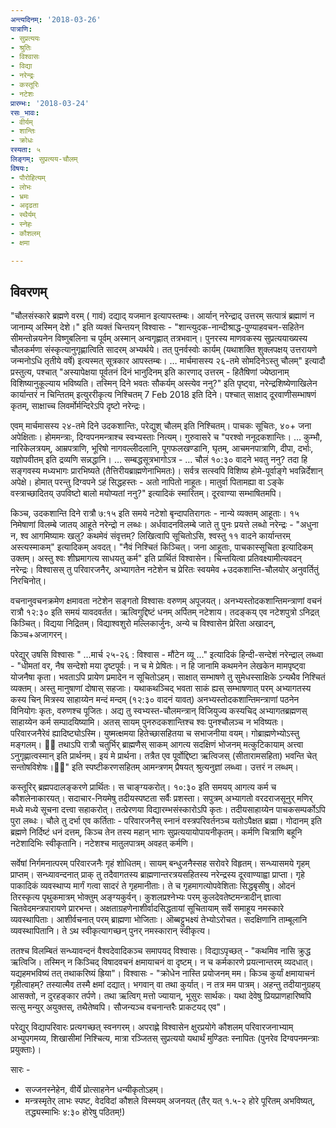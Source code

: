 ```yaml
---
अन्त्यदिनम्: '2018-03-26'
पात्राणि:
- सुप्रत्ययः
- श्रुतिः
- विश्वासः
- विद्या
- नरेन्द्रः
- कस्तूरिः
- नटेशः
प्रारम्भः: '2018-03-24'
रसः_भावः:
- वीर्यम्
- शान्तिः
- क्रोधः
रस्यता: ५
लिङ्गम्: सुप्रत्यय-चौलम्
विषयः:
- पौरोहित्यम्
- लोभः
- भ्रमः
- अदृढता
- स्थैर्यम्
- स्नेहः
- कौशलम्
- क्षमा

---
```


## विवरणम्
"चौलसंस्कारे ब्रह्मणे वरम् ( गावं) दद्याद् यजमान इत्यापस्तम्बः। आर्यान् नरेन्द्राद् उत्तरम् सत्पात्रं ब्रह्माणं न जानाम्य् अस्मिन् देशे।" इति व्यक्तं चिन्तयन् विश्वासः - "शान्त्युदक-नान्दीश्राद्ध-पुण्याहवचन-सहितेन सीमन्तोन्नयनेन विष्णुबलिना च पूर्वम् अस्मान् अन्वगृह्णात् तत्रभवान्। पुनरस्य माणवकस्य सुप्रत्ययाख्यस्य चौलकर्मणा संस्कृत्यानुगृह्णात्विति सादरम् अभ्यर्थये। तत् पुनर्वस्वोः कार्यम् (यथाशक्ति शुक्लपक्षय् उत्तरायणे जन्मनोऽधि तृतीये वर्षे) इत्यस्मत् सूत्रकार आपस्तम्बः। … मार्चमासस्य २६-तमे सोमदिनेऽस्तु चौलम्" इत्यादौ प्रस्तुत्य, पश्चात्  "अस्यापेक्षया पूर्वतनं दिनं भानुदिनम् इति कारणाद् उत्तरम् - हितैषिणां ज्येष्ठानाम् विशिष्यानुकूल्याय भविष्यति। तस्मिन् दिने भवतः सौकर्यम् अस्त्येव ननु?" इति पृष्ट्वा, नरेन्द्रशिष्येणाखिलेन कार्यान्तरं न चिन्तितम् इत्युररीकृत्य निश्चितम् 7 Feb 2018 इति दिने। पश्चात् साक्षाद् दूरवाणीसम्भाषणं कृतम्, साक्षाच्च लिवर्मोर्मन्दिरेऽपि दृष्टो नरेन्द्रः। 

एवम् मार्चमासस्य २४-तमे दिने उदकशान्तिः, परेद्युश् चौलम् इति निश्चितम्। पाचकः सूचितः, ४०+ जना अपेक्षिताः। होममन्त्राः, दिग्वपनमन्त्राश्च स्वभ्यस्ताः नित्यम्। गुरुवासरे च "परश्वो ननूदकशान्तिः। … कुम्भौ, नारिकेलत्रयम्, आम्रपत्राणि, भूरिषो नागवल्लीदलानि, पूगफलखण्डानि, घृतम्, आचमनपात्राणि, दीपा, दर्भाः, यज्ञोपवीतम् इति द्रव्यणि सन्नद्धानि। … सम्बद्धसूत्रभागोऽत्र - … चौलं १०:३० वादने भवतु ननु? तदा हि सङ्गवस्य मध्यभागः प्रारभिष्यते (तैत्तिरीयब्राह्मणेनाभिमतः)। सर्वत्र सत्स्वपि विशिष्य होमे-पूर्वाङ्गे भवन्निर्देशान् अपेक्षे। होमात् परन्तु दिग्वपने ऽहं सिद्धहस्तः - अतो नापितो नाहूतः। मातुर्वा पितामह्या वा ऽङ्के वस्त्राच्छादितय् उपविष्टो बालो मयोप्यतां ननु?" इत्यादिकं स्मारितम्। दूरवाण्या सम्भाषितमपि।

किञ्च, उदकशान्ति दिने रात्रौ ७:१५ इति समये नटेशो बृन्दापतिरागतः - नान्ये व्यक्तम् आहूताः। १५ निमेषाणां विलम्बे जातय् आहूते नरेन्द्रो न लब्धः। अर्धवादनविलम्बे जाते तु पुनः प्रयत्ते लब्धो नरेन्द्रः - "अधुना न, श्व आगमिष्यामः खलु? कथमेवं संवृत्तम्? लिखित्वापि सूचितोऽसि, श्वस्तु ११ वादने कार्यान्तरम् अस्त्यस्माकम्" इत्यादिकम् अवदत्। "नैवं निश्चितं किञ्चित्। जना आहूताः, पाचकास्सूचिता इत्यादिकम् उक्तम्। अस्तु श्वः शीघ्रमागत्य साधयतु कर्म" इति प्रार्थितं विश्वासेन। चिन्तयित्वा प्रतिवक्ष्यामीत्यवदन् नरेन्द्रः। विश्वासस् तु परिवारजनैर्, अभ्यागतेन नटेशेन च प्रेरितः स्वयमेव +‌उदकशान्ति-चौलयोर् अनुवर्तितुं निरचिनोत्।

वचनानुवचनक्रमेण क्षमावता नटेशेन सङ्गतो विश्वासः वरुणम् अपूजयत्। अनभ्यस्तोदकशान्तिमन्त्राणां वचनं रात्रौ १२:३० इति समयं यावदवर्तत। ऋत्विगुद्दिष्टं धनम् अर्पितम् नटेशाय। तदङ्कय् एव नटेशपुत्रो ऽनिद्रत् किञ्चित्। विद्यया निद्रितम्। विद्याश्वशुरो मल्लिकार्जुनः, अन्ये च विश्वासेन प्रेरिता अखादन्, किञ्च+अजागरन्।

परेद्युर् उषसि विश्वासः " …मार्च २५-२६ : विश्वास - मौंटेन व्यू …" इत्यादिकं हिन्दी-सन्देशं नरेन्द्राल् लब्ध्वा  - "धीमतां वर, नैष सन्देशो मया दृष्टपूर्वः। न च मे प्रेषितः। न हि जानामि कथमनेन लेखकेन मामपृष्ट्वा योजनैषा कृता। भवताऽपि प्रायेण प्रमादेन न सूचितोऽहम्।  साक्षात् सम्भाषणे तु सुमेधस्साक्षिके ऽन्यथैव निश्चितं व्यक्तम्। अस्तु मानुषाणां दोषास् सहजाः।
यथाकथञ्चिद् भवता साकं ह्यस् सम्भाषणात् परम् अभ्यागतस्य कस्य चिन् मित्रस्य साहाय्येन मन्दं मन्दम् (१२:३० वादनं यावत्) अनभ्यस्तोदकशान्तिमन्त्राणां  पठनेन विनियोगः कृतः, वरुणश्च पूजितः। 
अद्य तु स्वभ्यस्त-चौलमन्त्रान् विजियुज्य कस्यचिद् अभ्यागतब्रह्मणस् साहाय्येन कर्म सम्पादयिष्यामि। अतस् सायम् पुनरुदकशान्तिश्च श्वः पुनश्चौलञ्च न भविष्यतः। परिवारजनैरेवं‌ ह्यादिष्ट्योऽस्मि। युष्मत्क्षमया हितेच्छासहितया च सभाजनीया वयम्। गोब्राह्मणेभ्योऽस्तु मङ्गलम्। 🙏🙏 तथाऽपि रात्रौ चतुर्भिर् ब्राह्मणैस् साकम् आगत्य सदक्षिणं भोजनम् मत्कुटिकायाम् अत्त्वा ऽनुगृह्णात्वस्मान् इति प्रार्थनम्। इयं मे प्रार्थना। तत्रैत एव पूर्वोद्दिष्टा‌ ऋत्विजस् (सीतारामसहिता) भवन्ति  चेत् सन्तोषविशेषः।🙏🙏" इति स्पष्टीकरणसहितम् आमन्त्रणम् प्रैषयत् श्रुत्यनुज्ञां लब्ध्वा। उत्तरं न लब्धम्। 

कस्तूरिर् ब्रह्मपदालङ्करणे प्रार्थितः। स चाङ्ग्यकरोत्। १०:३० इति समयय् आगत्य कर्म च कौशलेनाकारयत्। सदाचार-नियमेषु तदीयस्पष्टता सर्वैः प्रशस्ता। सपुत्रम् अभ्यागतो वरदराजसूनुर् मणिर् मध्ये मध्ये सूचना दत्त्वा सहाकरोत्। तत्प्रेरणया विद्यारम्भसंस्कारोऽपि कृतः। तदीयसाहाय्येन पाचकसम्पर्कोऽपि पुरा लब्धः। चौले तु दर्भा एव कर्तिताः - परिवारजनैस् स्नानं वस्त्रपरिवर्तनञ्च यतोऽपैक्षत ब्रह्मा। गोदानम् इति ब्रह्मणे निर्दिष्टं धनं दत्तम्, किञ्च तेन तस्य महान् भागः सुप्रत्ययायोपायनीकृतम्। कर्मणि चित्राणि बहूनि नटेशादिभिः स्वीकृतानि। नटेशश्च मातुलपात्रम् अवहत् कर्मणि।

सर्वेषां निर्गमनात्परम् परिवारजनैः गृहं शोधितम्। सायम् बन्धुजनैस्सह सरोवरे विहृतम्। सन्ध्यासमये गृहम् प्राप्तम्। सन्ध्यावन्दनात् प्राक् तु तदैवागतस्य ब्राह्मणान्तरत्रयसहितस्य नरेन्द्रस्य दूरवाण्याह्वा प्राप्ता। गृहे पाकादिकं व्यवस्थाप्य मार्गं गत्वा सादरं ते गृहमानीताः। ते च गृहमागत्योपवेशिताः सिद्धबृसीषु। ओदनं तिरस्कृत्य पृथुकमात्रम् भोक्तुम् अङ्ग्यकुर्वन्। कुशलप्रश्नेभ्यः परम् कुलदेवतेष्टमन्त्रादीन् ज्ञात्वा चितवेदमन्त्रपारायणे प्रारभन्त। अक्षताग्रहणेनाशीर्वादसिद्धतायां सूचितायाम् सर्वे समाहूय नमस्कारे व्यवस्थापिताः। आशीर्वचनात् परम् ब्राह्मणा भोजिताः। ऒब्बट्टुभक्ष्यं तेभ्योऽरोचत। सदक्षिणानि ताम्बूलानि व्यवस्थापितानि। ते ऽथ स्वीकृत्यागच्छन् पुनर् नमस्कारान् स्वीकृत्य।

ततश्च विलम्बितं सन्ध्यावन्दनं वैश्वदेवादिकञ्च समापयद् विश्वासः। विद्याऽपृच्छत् - "कथमिव नासि क्रुद्ध ऋत्विजि। तस्मिन् न किञ्चिद् विषादवचनं क्षमायाचनं वा दृष्टम्। न च कर्मकारणे प्रयत्नान्तरम् व्यदधात्। यद्यहमभविष्यं तत् तथाकरिष्यं ह्रिया"। विश्वासः - "क्रोधेन नास्ति प्रयोजनम् मम। किञ्च कुर्यां क्षमायाचनं गृहीत्वाहम्? तस्यात्मैव तस्मै क्षमां दद्यात्। भगवान् वा तथा कुर्यात्। न तत्र मम पात्रम्। अहन्तु तदीयानुग्रहय् आसक्तो, न दुरहङ्कार तर्पणे। तथा ऋत्विग् मत्तो ज्यायान्, भूसुरः सार्थकः। यथा देवेषु प्रियप्राणहारिष्वपि सत्सु मन्युर् अयुक्तस्, तथैतेष्वपि। सौजन्यञ्च वचनान्तरैः प्राकटयद् एव"।
 
परेद्युर् विद्यापरिवारः प्रत्यगच्छत् स्वनगरम्। अपराह्णे विश्वासेन क्षुरप्रयोगे कौशलम् परिवारजनाभ्याम् अभ्युपगमय्य, शिखासीमां निश्चित्य, मात्रा रञ्जितस् सुप्रत्ययो यथार्थं मुण्डितः स्नापितः (पुनरेव दिग्वपनमन्त्राः प्रयुक्ताः)।

सारः -
- सज्जनस्नेहेन, वीर्ये प्रोत्साहनेन धन्यीकृतोऽहम्।
- मन्त्रस्मृतेर् लाभः स्पष्ट, वेदविदां कौशले विस्मयम् अजनयत् (तैर् यत् १.५-२ होरे पूरितम् अभविष्यत्, तद्ध्यस्माभिः‌ ४:३० होरेषु पठितम्!)


